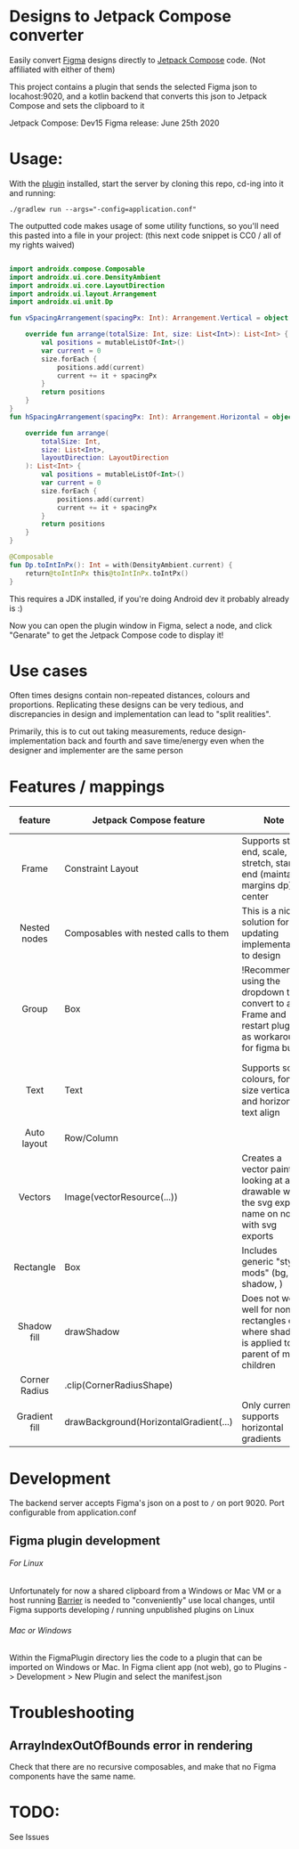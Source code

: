# Designs to Jetpack Compose converter
Easily convert [Figma](https://www.figma.com/) designs directly to [Jetpack Compose](https://developer.android.com/jetpack/compose) code. (Not affiliated with either of them)

This project contains a plugin that sends the selected Figma json to locahost:9020, and a kotlin backend that converts this json
to Jetpack Compose and sets the clipboard to it

Jetpack Compose: Dev15
Figma release: June 25th 2020

# Usage:
With the [plugin](https://www.figma.com/community/plugin/856651176156241740/Figma-to-Compose) installed, start the server by cloning this repo, cd-ing into it and running:

`./gradlew run --args="-config=application.conf"`


The outputted code makes usage of some utility functions, so you'll need this pasted into a file in your project:
(this next code snippet is CC0 / all of my rights waived)
```kotlin

import androidx.compose.Composable
import androidx.ui.core.DensityAmbient
import androidx.ui.core.LayoutDirection
import androidx.ui.layout.Arrangement
import androidx.ui.unit.Dp

fun vSpacingArrangement(spacingPx: Int): Arrangement.Vertical = object : Arrangement.Vertical {

    override fun arrange(totalSize: Int, size: List<Int>): List<Int> {
        val positions = mutableListOf<Int>()
        var current = 0
        size.forEach {
            positions.add(current)
            current += it + spacingPx
        }
        return positions
    }
}
fun hSpacingArrangement(spacingPx: Int): Arrangement.Horizontal = object : Arrangement.Horizontal {

    override fun arrange(
        totalSize: Int,
        size: List<Int>,
        layoutDirection: LayoutDirection
    ): List<Int> {
        val positions = mutableListOf<Int>()
        var current = 0
        size.forEach {
            positions.add(current)
            current += it + spacingPx
        }
        return positions
    }
}

@Composable
fun Dp.toIntInPx(): Int = with(DensityAmbient.current) {
    return@toIntInPx this@toIntInPx.toIntPx()
}

```

This requires a JDK installed, if you're doing Android dev it probably already is :)

Now you can open the plugin window in Figma, select a node, and click "Genarate" to get the Jetpack Compose code to display it!

# Use cases
Often times designs contain non-repeated distances, colours and proportions. Replicating these designs can be very tedious, and discrepancies in design and implementation can lead to "split realities".

Primarily, this is to cut out taking measurements, reduce design-implementation back and fourth and save time/energy even when the designer and implementer are the same person

# Features / mappings

|    feature    | Jetpack Compose feature               | Note                                                                                              | Missing / to-do                                    |   |
|:-------------:|---------------------------------------|---------------------------------------------------------------------------------------------------|----------------------------------------------------|---|
| Frame         | Constraint Layout                     | Supports start, end, scale, stretch, start-end (maintain margins dp), center                      | auto remove redundant constraints                  |   |
| Nested nodes  | Composables with nested calls to them | This is a nice solution for updating implementation to design                                     |                                                    |   |
| Group         | Box                                   | !Recommend using the dropdown to convert to a Frame and restart plugin as workaround for figma bug| Pass parent group's constraints to group's children|   |
| Text          | Text                                  | Supports solid colours, font size vertical and horizontal text align                              | Font family, bold, italic, advanced Figma features |   |
| Auto layout   | Row/Column                            |                                                                                                   |                                                    |   |
| Vectors       | Image(vectorResource(...))            | Creates a vector painter looking at a drawable with the svg export name on nodes with svg exports | Automation for importing svgs from figma           |   |
| Rectangle     | Box                                   | Includes generic "style mods" (bg, shadow, )                                                      |                                                    |   |
| Shadow fill   | drawShadow                            | Does not work well for non-rectangles or where shadow is applied to parent of many children       | Other shapes, find solution for shadows on parents |   |
| Corner Radius | .clip(CornerRadiusShape)              |                                                                                                   |                                                    |   |
| Gradient fill | drawBackground(HorizontalGradient(...)|  Only currently supports horizontal gradients                                                     |                                                    |   |

# Development

The backend server accepts Figma's json on a post to `/` on port 9020. Port configurable from application.conf

## Figma plugin development
###### For Linux

 Unfortunately for now a shared clipboard from a Windows or Mac VM or a host running [Barrier](https://github.com/debauchee/barrier) is needed to "conveniently" use local changes,
 until Figma supports developing / running unpublished plugins on Linux

###### Mac or Windows
Within the FigmaPlugin directory lies the code to a plugin that can be imported on Windows or Mac. In Figma client app (not web), go to
Plugins -> Development > New Plugin and select the manifest.json


# Troubleshooting

## ArrayIndexOutOfBounds error in rendering
Check that there are no recursive composables, and make that no Figma components
have the same name.

# TODO:
See Issues
